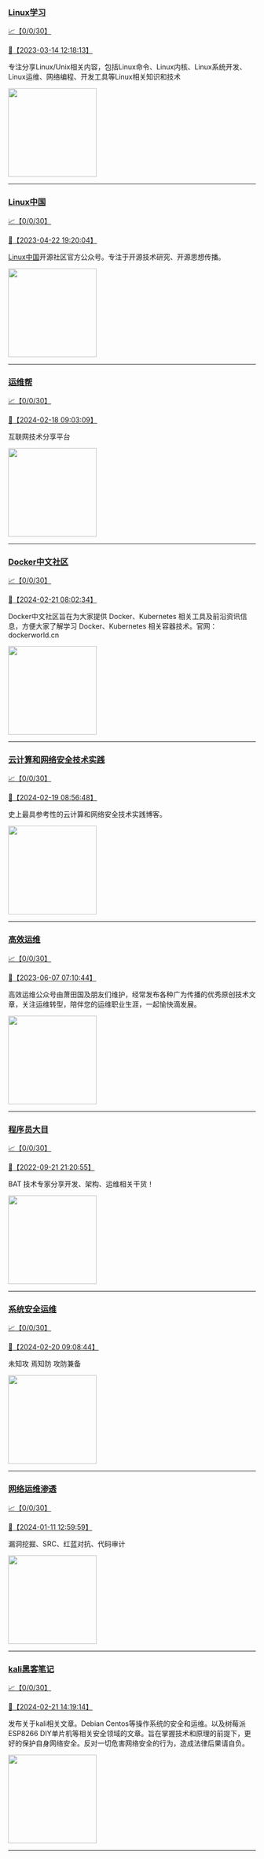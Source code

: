 
### [Linux学习](http://wechat.doonsec.com/wechat_echarts/?biz=MzI4MDEwNzAzNg==)

[:chart_with_upwards_trend:【0/0/30】](http://wechat.doonsec.com/wechat_echarts/?biz=MzI4MDEwNzAzNg==)

[:camera_flash:【2023-03-14 12:18:13】](https://mp.weixin.qq.com/s?__biz=MzI4MDEwNzAzNg==&mid=2649460110&idx=2&sn=d76412a9e0687ffe50c359ea4332a1a2&chksm=f3a2acfdc4d525ebb2f44288f886f46ce16507e0305ee1fcc74cb305757dd68610e87f461665&scene=27#wechat_redirect)

专注分享Linux/Unix相关内容，包括Linux命令、Linux内核、Linux系统开发、Linux运维、网络编程、开发工具等Linux相关知识和技术

<img align="top" width="180" src="http://open.weixin.qq.com/qr/code?username=gh_cb990d3ccd5f" alt="" />

---


### [Linux中国](http://wechat.doonsec.com/wechat_echarts/?biz=MjM5NjQ4MjYwMQ==)

[:chart_with_upwards_trend:【0/0/30】](http://wechat.doonsec.com/wechat_echarts/?biz=MjM5NjQ4MjYwMQ==)

[:camera_flash:【2023-04-22 19:20:04】](https://mp.weixin.qq.com/s?__biz=MjM5NjQ4MjYwMQ==&mid=2664678930&idx=3&sn=e1cd00ae476511afb34f4785124fb41a&chksm=bdcffd548ab87442b492af73b3af4e275b5439bd53b739798b806ed6947ab03e47e8efbe9a59&scene=27#wechat_redirect)

[Linux中国](https://linux.cn/)开源社区官方公众号。专注于开源技术研究、开源思想传播。

<img align="top" width="180" src="http://open.weixin.qq.com/qr/code?username=gh_52ef55f8adfd" alt="" />

---


### [运维帮](http://wechat.doonsec.com/wechat_echarts/?biz=MzA3MzYwNjQ3NA==)

[:chart_with_upwards_trend:【0/0/30】](http://wechat.doonsec.com/wechat_echarts/?biz=MzA3MzYwNjQ3NA==)

[:camera_flash:【2024-02-18 09:03:09】](https://mp.weixin.qq.com/s?__biz=MzA3MzYwNjQ3NA==&mid=2651301313&idx=1&sn=968508c3084bed86c1b0c8d4bce6a3a1&chksm=85ebcac81642718a0c3c2c361b768b105d9da662e5f0b4c95688fe2b72f67a15bec76d2a0a1c&scene=27&key=fb4f774344962fc8e2d80e64f4d14d94c3879f22f0b45119bc561ae3d07d6fb5b6090577c728e06a1335e3fea842beb500c07cb68e189ad3ea6f6de441e40a2139836e78c1e189f8cb6769843f7b4522255422061808935f82830bf46e04cfb9b527ed162d22f5cf508d949aa6b98ead912c271f6c80b08f4779845468421007&ascene=0&uin=MzgxODQ4MjMz&devicetype=Windows+10+x64&version=63090819&lang=zh_CN&countrycode=GY&exportkey=n_ChQIAhIQ557o9J9cIyZDi2FnqH0XsxLgAQIE97dBBAEAAAAAAEtiKoCZqlcAAAAOpnltbLcz9gKNyK89dVj0NFy1J8wo2Gz5mdEjz142iFhMRT0HywWtMCUI8DRKX8i2CSLXyTuENhkUVKOqmHan%2FZ8Ur51Jiehzj2wWKMeqZvBRnSPfHHRTh9xHBRFnudO%2FIKoHBzxF2iv%2BLYGaEFHYfTfIb9O1pDBKa9xWpYXh5TKDJ99f7v67Kr72T57otxpWJYv3m152Q8rUBEAzZoeagNXbhTKmz5bOLHQolbuZDtJxubJDHI%2F12l4uZWxT9%2F7c1T0PA5KzEL9s&acctmode=0&pass_ticket=4WGrP8KQEhTm3hIaEj7UZ5%2F5wRmsbxUGPnmGk4r%2BRD8j5lTNm0B%2Bgsd5Yjc3dO%2F9zEnffNkp4GrgiPPbtNE9Bw%3D%3D&wx_header=1&scene=27#wechat_redirect)

互联网技术分享平台

<img align="top" width="180" src="http://open.weixin.qq.com/qr/code?username=gh_445a39329cd8" alt="" />

---


### [Docker中文社区](http://wechat.doonsec.com/wechat_echarts/?biz=MzI1NzI5NDM4Mw==)

[:chart_with_upwards_trend:【0/0/30】](http://wechat.doonsec.com/wechat_echarts/?biz=MzI1NzI5NDM4Mw==)

[:camera_flash:【2024-02-21 08:02:34】](https://mp.weixin.qq.com/s?__biz=MzI1NzI5NDM4Mw==&mid=2247496869&idx=1&sn=0bf58711792a9e1dd6fc98ec186a1057&chksm=eb93c7a580f5b0fb5bdbc178fa4a808a8b9b205dd5539651c5aa772296a7b5300822170f3a06&scene=27#wechat_redirect)

Docker中文社区旨在为大家提供 Docker、Kubernetes 相关工具及前沿资讯信息，方便大家了解学习 Docker、Kubernetes 相关容器技术。官网：dockerworld.cn

<img align="top" width="180" src="http://open.weixin.qq.com/qr/code?username=gh_8620cb9f61a5" alt="" />

---


### [云计算和网络安全技术实践](http://wechat.doonsec.com/wechat_echarts/?biz=MzA3MjM5MDc2Nw==)

[:chart_with_upwards_trend:【0/0/30】](http://wechat.doonsec.com/wechat_echarts/?biz=MzA3MjM5MDc2Nw==)

[:camera_flash:【2024-02-19 08:56:48】](https://mp.weixin.qq.com/s?__biz=MzA3MjM5MDc2Nw==&mid=2650748239&idx=1&sn=bba90f8f8178f34f5fdb9479d838cf27&chksm=8672a9e66188f207170c18b68e4e4c3cb2df93536d38e8c523b471a5d7cec2f5642fe4ded681&scene=27&key=d97ff789397cf58d989c1c707e1d138747ad3f335a69c3afe89d72c56df22cb28609af4b1e33b177bb12425bfabd43423f94f9dc547a9d7fa11e968111e73191ce6a49cab8b22516ed5c7e686650fb6e6dc7ef2f1b7e37dfc85bf11f914a50c73efc928abadb27eafdd8e9d5bd96e78881fb113654c00c1d8f6f79520481463d&ascene=15&uin=NTY2NTA4NjQ%3D&devicetype=Windows+10+x64&version=63060012&lang=zh_CN&session_us=gh_4bda7b44c1e3&countrycode=AL&exportkey=n_ChQIAhIQLkdrt%2BSWvNQIMJL3MCyl8BLuAQIE97dBBAEAAAAAAG3OMxzJ7dQAAAAOpnltbLcz9gKNyK89dVj04JRMKNH60Kx9fiqk2pMtZRrYIcEn77jxZjZjxs4M9iWuFAf%2BmLFmIcrZrfCNwOdIM58a35qKV4YeWDZbLOVYiiY%2Fhd9j4MbGF7QtyfDW5icRjKExeOfAFaIpPazaOVxo6RIe1umtWwwYrGH58GJYa%2Fj3qKMcgBadAH6YLAbcsY0A5ib37y6T8%2Bzrvoj15OI31YCZZ%2BoNWyePl8jEiTob61rKi%2F5NHFGXSKc2reoYcT4OL5ezw1EcB89nO7NwY9ZNLgIfkOVZEcY%3D&acctmode=0&pass_ticket=Gjx%2FjkDMD7v%2BkzhpUGe7vmB19OAAmXNPyulbZW8fibkl%2Bt4CQujWqYCuovxwAi4S%2F4KwNH7rQcGIiBAuioNaOg%3D%3D&wx_header=0&fontgear=2&scene=27#wechat_redirect)

史上最具参考性的云计算和网络安全技术实践博客。

<img align="top" width="180" src="http://open.weixin.qq.com/qr/code?username=gh_34d6b0cb5633" alt="" />

---


### [高效运维](http://wechat.doonsec.com/wechat_echarts/?biz=MzA4Nzg5Nzc5OA==)

[:chart_with_upwards_trend:【0/0/30】](http://wechat.doonsec.com/wechat_echarts/?biz=MzA4Nzg5Nzc5OA==)

[:camera_flash:【2023-06-07 07:10:44】](https://mp.weixin.qq.com/s?__biz=MzA4Nzg5Nzc5OA==&mid=2651734637&idx=4&sn=2e47f69f965e98f599fed75ddb3837ef&chksm=8bc881c4bcbf08d2df71b5670c0499709a5281229287b15d178de64108ac464cd1f023287884&scene=27#wechat_redirect)

高效运维公众号由萧田国及朋友们维护，经常发布各种广为传播的优秀原创技术文章，关注运维转型，陪伴您的运维职业生涯，一起愉快滴发展。

<img align="top" width="180" src="http://open.weixin.qq.com/qr/code?username=gh_0fdeda7cb50a" alt="" />

---


### [程序员大目](http://wechat.doonsec.com/wechat_echarts/?biz=MzI4ODQ3NjE2OA==)

[:chart_with_upwards_trend:【0/0/30】](http://wechat.doonsec.com/wechat_echarts/?biz=MzI4ODQ3NjE2OA==)

[:camera_flash:【2022-09-21 21:20:55】](https://mp.weixin.qq.com/s?__biz=MzI4ODQ3NjE2OA==&mid=2247500356&idx=1&sn=69754a844e3a51a5427a0efec6aa45bd&chksm=ec3f5f23db48d6353810ef9157baf1fc90adbd884423aba73bd00450e5e6777e6e46dbe30489&scene=27&key=512fb80aa4f22d2a8ac8a7af6059d9b697eaef75ed0476d4690fc363cab93d636f7775d20d20fd3b1cd8bc051e62783ef79a2497a6b927846f0446f0af1324426177ebc087d480f11223e6aa409b2a26ab3d9ac220856bd51003dc89dc5306590dc812175fea69cf84266821b6f428181384d29a2d5a699f58c3d897ce4f980a&ascene=15&uin=MTA3Mzc3OTIzNQ%3D%3D&devicetype=Windows+Server+2016+x64&version=63070517&lang=zh_CN&session_us=gh_5f81484d311e&exportkey=AfaIj87lbeDD6CwHew4i%2FSM%3D&acctmode=0&pass_ticket=nP6spRM8hMyiazMifMuFetRdSji3u6F4iU1PoNglFE6zGbwDRWX%2F4QyvCBMQQBay&wx_header=0&fontgear=2&scene=27#wechat_redirect)

BAT 技术专家分享开发、架构、运维相关干货！

<img align="top" width="180" src="http://open.weixin.qq.com/qr/code?username=gh_e6849e368b5f" alt="" />

---


### [系统安全运维](http://wechat.doonsec.com/wechat_echarts/?biz=Mzk0NjE0NDc5OQ==)

[:chart_with_upwards_trend:【0/0/30】](http://wechat.doonsec.com/wechat_echarts/?biz=Mzk0NjE0NDc5OQ==)

[:camera_flash:【2024-02-20 09:08:44】](https://mp.weixin.qq.com/s?__biz=Mzk0NjE0NDc5OQ==&mid=2247522857&idx=1&sn=79cb430ffab8f78853de510280abdcc9&chksm=c20dea91e606bf307567fd8ed0a0891ef8a321a90d641acf8da0812ab05f71da12bce447a214&scene=27&key=b4b838b4b33bd7f712def53396fe4baefec02a5ac1f0b6342e80bd61fe6a6d196bf4973dedb31d75bf80db88da34e4e9f101cc2e07b7aaa12014a982b4b791b0e5273426582e454fa8037216b9c21c061b271d4f1e448798ac2f012f70b87f54b30d309695568ca9165563cfeb7c9a313d9141239dc76e875d87e9d3933b4789&ascene=0&uin=MzgxODQ4MjMz&devicetype=Windows+10+x64&version=63090819&lang=zh_CN&countrycode=GY&exportkey=n_ChQIAhIQQ7zaj6b6JvPVgAuyHjOrrBLgAQIE97dBBAEAAAAAALAEJXXIB5MAAAAOpnltbLcz9gKNyK89dVj0EfFGerLoFs9Ai0BqjmB0Up5UfaF1vP3T%2Bv7w2KI0MKgaW%2BVBIJahGvafVrjE322beF%2FPvv1BW6m2RhhRm9YjlJBxNLb9RBs7ZZ6ykBlxBSom8uwKg2DI6JpAGD0VvmdH3sYDsrSD0Gex%2F3VIgWnoGt9%2BDlYFURULHdE3sc7uT6Q%2FvT3NYzhDhe2H%2B%2BqmPuMd%2FdLY41cdR%2BbMtf3LWAhZSkBd4hCYtrM8JtZrNjQMY8sTlWVHGG06hVvd&acctmode=0&pass_ticket=sEkqpVU5jad008174CFo5Bc9F8Ny2kj3yaB%2FM37L6x2g3AN8go2L1tWbEY9SVm3A1WUfkZ2kPIGZUpjw6THTRg%3D%3D&wx_header=1&scene=27#wechat_redirect)

未知攻 焉知防 攻防兼备

<img align="top" width="180" src="http://open.weixin.qq.com/qr/code?username=gh_2c298b630170" alt="" />

---


### [网络运维渗透](http://wechat.doonsec.com/wechat_echarts/?biz=MzA3MjMxODUwNg==)

[:chart_with_upwards_trend:【0/0/30】](http://wechat.doonsec.com/wechat_echarts/?biz=MzA3MjMxODUwNg==)

[:camera_flash:【2024-01-11 12:59:59】](https://mp.weixin.qq.com/s?__biz=MzA3MjMxODUwNg==&mid=2247486338&idx=1&sn=a3c369eb24d1c8e08490f3942159dd64&chksm=9eac6448f21ee9b026eef6f33120562027b8176e695d02156453d395d62a7119a00be69eed7e&scene=27#wechat_redirect)

漏洞挖掘、SRC、红蓝对抗、代码审计

<img align="top" width="180" src="http://open.weixin.qq.com/qr/code?username=gh_304f5239b3b0" alt="" />

---


### [kali黑客笔记](http://wechat.doonsec.com/wechat_echarts/?biz=MzkxMzIwNTY1OA==)

[:chart_with_upwards_trend:【0/0/30】](http://wechat.doonsec.com/wechat_echarts/?biz=MzkxMzIwNTY1OA==)

[:camera_flash:【2024-02-21 14:19:14】](https://mp.weixin.qq.com/s?__biz=MzkxMzIwNTY1OA==&mid=2247503272&idx=1&sn=9acfb8c97d116c76bbd37541e9346155&chksm=c0116d08cf399d205337f35d0d3cd33c5a9e6e600f55de82ff36103fdfa5fb6efc985f7950b0&scene=27&key=b4b838b4b33bd7f777c97ee20f8baae024b5c75767fd69b268bc8ca00f72b8732d53d6669d7e421aa43c5f23825874dd384c25ba0c01599b385583a036adefc831c0362c61bcc3e29fe0c8e835a2a8c4b3871bc602c3cb94cc02a440b0583b2a8adea27a1efa5e17e20434e52d5af24fd8c505c929ba6531f71f3073ce33bafb&ascene=0&uin=MzgxODQ4MjMz&devicetype=Windows+10+x64&version=63090819&lang=zh_CN&countrycode=GY&exportkey=n_ChQIAhIQiKAn7FiyxmSxpk1lncf%2BcRLgAQIE97dBBAEAAAAAAJeTNxDGAdQAAAAOpnltbLcz9gKNyK89dVj0BdDPSR%2F%2B4ob4N1KUXQ5JRM3yW%2BtBqT5gPYh%2BtpRx16sOBJePdlfuoaNtTbIR1CZgx2k%2F7K%2FVtyBK%2BEKTAXP2CWxDthBLpQXR%2BcIdfI3O%2BopBpCr%2F%2B7wsrb0f4Az3gSMeC4dB5ZueQb93w%2BjWRfc%2BKV6fQOoIZCEfpdBAlg2ax3zgNoOnK%2BjLJyRgK1vvdu%2FfURqt9fLq0ASZwlt6Q%2Byhs1LS5hfsQBbbtxp8J24%2FWkuiEDkQRvlx2QmE&acctmode=0&pass_ticket=sEkqpVU5jad008174CFo5Bc9F8Ny2kj3yaB%2FM37L6x2WF9NZwlndIawCCmCC%2BJepxJNaFTo182s8LTlG6QI%2BPw%3D%3D&wx_header=1&scene=27#wechat_redirect)

发布关于kali相关文章。Debian Centos等操作系统的安全和运维。以及树莓派 ESP8266 DIY单片机等相关安全领域的文章。旨在掌握技术和原理的前提下，更好的保护自身网络安全。反对一切危害网络安全的行为，造成法律后果请自负。

<img align="top" width="180" src="http://open.weixin.qq.com/qr/code?username=gh_fbcaf351ddc1" alt="" />

---


